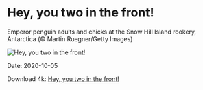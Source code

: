 # Hey, you two in the front!

Emperor penguin adults and chicks at the Snow Hill Island rookery, Antarctica (© Martin Ruegner/Getty Images)

![Hey, you two in the front!](https://bing.com/th?id=OHR.PRookery_EN-US2351297489_UHD.jpg&rf=LaDigue_UHD.jpg&pid=hp&w=1024&h=576)

Date: 2020-10-05

Download 4k: [Hey, you two in the front!](https://bing.com/th?id=OHR.PRookery_EN-US2351297489_UHD.jpg&rf=LaDigue_UHD.jpg&pid=hp&w=3840&h=2160)

